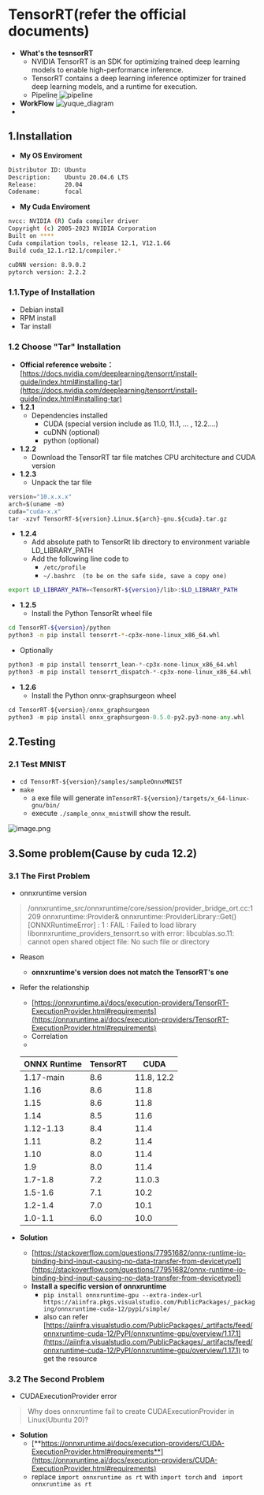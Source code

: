
# TensorRT(refer the official documents)
- **What's the tesnsorRT**
   - NVIDIA TensorRT is an SDK for optimizing trained deep learning models to enable high-performance inference.
   - TensorRT contains a deep learning inference optimizer for trained deep learning models, and a runtime for execution.
   - Pipeline
     ![pipeline](https://github.com/lililuya/break-stones/assets/141640497/c2a90491-7c2e-41a4-b4f7-4e3254374185)
- **WorkFlow**
     ![yuque_diagram](https://github.com/lililuya/break-stones/assets/141640497/bae077f2-0358-4d2e-ac95-2aaa9a421b7a)
- 


## 1.Installation
- **My OS Enviroment**
```bash
Distributor ID: Ubuntu
Description:    Ubuntu 20.04.6 LTS
Release:        20.04
Codename:       focal
```

- **My Cuda Enviroment**
```bash
nvcc: NVIDIA (R) Cuda compiler driver
Copyright (c) 2005-2023 NVIDIA Corporation
Built on ****
Cuda compilation tools, release 12.1, V12.1.66
Build cuda_12.1.r12.1/compiler.*

cuDNN version: 8.9.0.2
pytorch version: 2.2.2
```
### 1.1.Type of Installation

- Debian install
- RPM install
- Tar install
### 1.2 Choose "Tar" Installation

- **Official reference website：**[https://docs.nvidia.com/deeplearning/tensorrt/install-guide/index.html#installing-tar](https://docs.nvidia.com/deeplearning/tensorrt/install-guide/index.html#installing-tar)
- **1.2.1** 
   - Dependencies installed
      - CUDA (special version include as 11.0, 11.1, ... , 12.2....)
      - cuDNN (optional)
      - python (optional)
- **1.2.2** 
   - Download the TensorRT tar file matches CPU architecture and CUDA version
- **1.2.3**
   - Unpack the tar file
```python
version="10.x.x.x"
arch=$(uname -m)
cuda="cuda-x.x"
tar -xzvf TensorRT-${version}.Linux.${arch}-gnu.${cuda}.tar.gz
```

- **1.2.4**
   - Add absolute path to TensorRt lib directory to environment variable LD_LIBRARY_PATH
   - Add the following line code to 
      - `/etc/profile`
      - `~/.bashrc  (to be on the safe side, save a copy one)`
```bash
export LD_LIBRARY_PATH=<TensorRT-${version}/lib>:$LD_LIBRARY_PATH
```

- **1.2.5**
   - Install the Python TensorRt wheel file
```bash
cd TensorRT-${version}/python
python3 -m pip install tensorrt-*-cp3x-none-linux_x86_64.whl
```

   - Optionally
```python
python3 -m pip install tensorrt_lean-*-cp3x-none-linux_x86_64.whl
python3 -m pip install tensorrt_dispatch-*-cp3x-none-linux_x86_64.whl
```

- **1.2.6**
   - Install the Python onnx-graphsurgeon wheel
```python
cd TensorRT-${version}/onnx_graphsurgeon
python3 -m pip install onnx_graphsurgeon-0.5.0-py2.py3-none-any.whl
```
## 2.Testing
### 2.1 Test MNIST

- `cd TensorRT-${version}/samples/sampleOnnxMNIST`	
- `make`
   - a exe file will generate in`TensorRT-${version}/targets/x_64-linux-gnu/bin/ `
   - execute `./sample_onnx_mnist`will show the result.

![image.png](https://cdn.nlark.com/yuque/0/2024/png/34805283/1712425722353-84e57218-a921-4b92-8ed2-57b9e15cf345.png#averageHue=%232e3541&clientId=u28c8fe4f-ba6f-4&from=paste&height=589&id=ua8638230&originHeight=589&originWidth=476&originalType=binary&ratio=1&rotation=0&showTitle=false&size=16197&status=done&style=none&taskId=ud4037ae8-32a7-424c-8100-39fdfaf6926&title=&width=476)
## 3.Some problem(Cause by cuda 12.2)
### 3.1 The First Problem 

- onnxruntime version
> /onnxruntime_src/onnxruntime/core/session/provider_bridge_ort.cc:1209 onnxruntime::Provider& onnxruntime::ProviderLibrary::Get() [ONNXRuntimeError] : 1 : FAIL : Failed to load library libonnxruntime_providers_tensorrt.so with error: libcublas.so.11: cannot open shared object file: No such file or directory

- Reason
   - **onnxruntime's version does not match the TensorRT's one**
- Refer the relationship
   - [https://onnxruntime.ai/docs/execution-providers/TensorRT-ExecutionProvider.html#requirements](https://onnxruntime.ai/docs/execution-providers/TensorRT-ExecutionProvider.html#requirements)
   - Correlation
   - 
   | ONNX Runtime | TensorRT | CUDA |
   | --- | --- | --- |
   | 1.17-main | 8.6 | 11.8, 12.2 |
   | 1.16 | 8.6 | 11.8 |
   | 1.15 | 8.6 | 11.8 |
   | 1.14 | 8.5 | 11.6 |
   | 1.12-1.13 | 8.4 | 11.4 |
   | 1.11 | 8.2 | 11.4 |
   | 1.10 | 8.0 | 11.4 |
   | 1.9 | 8.0 | 11.4 |
   | 1.7-1.8 | 7.2 | 11.0.3 |
   | 1.5-1.6 | 7.1 | 10.2 |
   | 1.2-1.4 | 7.0 | 10.1 |
   | 1.0-1.1 | 6.0 | 10.0 |

- **Solution**
   - [https://stackoverflow.com/questions/77951682/onnx-runtime-io-binding-bind-input-causing-no-data-transfer-from-devicetype1](https://stackoverflow.com/questions/77951682/onnx-runtime-io-binding-bind-input-causing-no-data-transfer-from-devicetype1)
   - **Install a specific version of onnxruntime**
      - `pip install onnxruntime-gpu --extra-index-url https://aiinfra.pkgs.visualstudio.com/PublicPackages/_packaging/onnxruntime-cuda-12/pypi/simple/` 
      - also can refer [https://aiinfra.visualstudio.com/PublicPackages/_artifacts/feed/onnxruntime-cuda-12/PyPI/onnxruntime-gpu/overview/1.17.1](https://aiinfra.visualstudio.com/PublicPackages/_artifacts/feed/onnxruntime-cuda-12/PyPI/onnxruntime-gpu/overview/1.17.1) to get the resource 
### 3.2 The Second Problem

- CUDAExecutionProvider error
> Why does onnxruntime fail to create CUDAExecutionProvider in Linux(Ubuntu 20)?

- **Solution**
   - [**https://onnxruntime.ai/docs/execution-providers/CUDA-ExecutionProvider.html#requirements**](https://onnxruntime.ai/docs/execution-providers/CUDA-ExecutionProvider.html#requirements)
   - replace `import onnxruntime as rt` with  `import torch` and ` import onnxruntime as rt`


